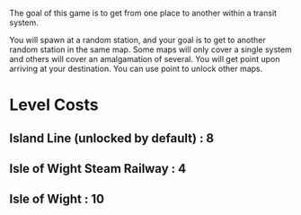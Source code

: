 The goal of this game is to get from one place to another within a transit system.

You will spawn at a random station, and your goal is to get to another random station in the same map. Some maps will only cover a single system and others will cover an amalgamation of several. You will get point upon arriving at your destination. You can use point to unlock other maps.

# Level Costs

## Island Line (unlocked by default) : 8

## Isle of Wight Steam Railway : 4
## Isle of Wight : 10
